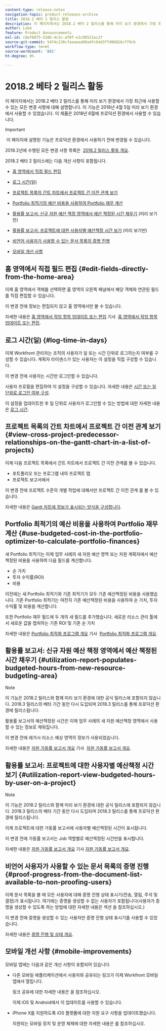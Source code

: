 ```yaml
---
content-type: release-notes
navigation-topic: product-releases-archive
title: 2018.2 베타 2 릴리스 활동
description: 이 페이지에서는 2018.2 베타 2 릴리스를 통해 미리 보기 환경에서 가장 최근에 사용할 수 있는 모든 변경 사항에 대해 설명합니다. 이 기능은 2018년 4월 5일 미리 보기 환경에서 사용할 수 있었습니다. 이 제품은 2018년 6월에 프로덕션 환경에서 사용할 수 있습니다.
author: Luke
feature: Product Announcements
exl-id: c8ef68f5-53db-4c3c-af0f-e1c98521ec27
source-git-commit: 54f4c136cfaaaaaa90a4fc64d3ffd06816cff9cb
workflow-type: tm+mt
source-wordcount: '881'
ht-degree: 0%

---
```


# 2018.2 베타 2 릴리스 활동

이 페이지에서는 2018.2 베타 2 릴리스를 통해 미리 보기 환경에서 가장 최근에 사용할 수 있는 모든 변경 사항에 대해 설명합니다. 이 기능은 2018년 4월 5일 미리 보기 환경에서 사용할 수 있었습니다. 이 제품은 2018년 6월에 프로덕션 환경에서 사용할 수 있습니다.

>[!IMPORTANT]
>
> 이 페이지에 설명된 기능은 프로덕션 환경에서 사용하기 전에 변경될 수 있습니다.

2018.2년에 수행된 모든 변경 사항 목록은  [2018.2 릴리스 활동 개요](../../../../product-announcements/product-releases/quarterly-release-archive/2018.2-release-activity/2018.2-release-activity-overview.md).

2018.2 베타 2 릴리스에는 다음 개선 사항이 포함됩니다.

* [홈 영역에서 직접 필드 편집](#edit-fields-directly-from-the-home-area)
* [로그 시간(일)](#log-time-in-days)
* [프로젝트 목록의 간트 차트에서 프로젝트 간 이전 관계 보기](#view-cross-project-predecessor-relationships-on-the-gantt-chart-in-a-list-of-projects)
* [Portfolio 최적기의 예산 비용을 사용하여 Portfolio 재무 계산](#use-budgeted-cost-in-the-portfolio-optimizer-to-calculate-portfolio-finances)
* [활용률 보고서: 신규 자원 예산 책정 영역에서 예산 책정된 시간 채우기](#utilization-report-populates-budgeted-hours-from-new-resource-budgeting-area) (미리 보기만)

* [활용률 보고서: 프로젝트에 대한 사용자별 예산책정 시간 보기](#utilization-report-view-budgeted-hours-by-user-on-a-project) (미리 보기만)

* [비언어 사용자가 사용할 수 있는 문서 목록의 증명 진행](#proof-progress-from-the-document-list-available-to-non-proofing-users)
* [모바일 개선 사항](#mobile-improvements)

## 홈 영역에서 직접 필드 편집 {#edit-fields-directly-from-the-home-area}

이제 홈 영역에서 객체를 선택하면 홈 영역의 오른쪽 패널에서 해당 객체와 연관된 필드를 직접 편집할 수 있습니다. 

이 변경 전에 정보는 편집되지 않고 홈 영역에서만 볼 수 있습니다.

자세한 내용은 [홈 영역에서 작업 항목 업데이트 또는 편집](../../../../workfront-basics/using-home/using-the-home-area/update-and-edit-work-item-home.md) 기사  [홈 영역에서 작업 항목 업데이트 또는 편집](../../../../workfront-basics/using-home/using-the-home-area/update-and-edit-work-item-home.md).

## 로그 시간(일) {#log-time-in-days}

이제 Workfront 관리자는 조직의 사용자가 일 또는 시간 단위로 로그하는지 여부를 구성할 수 있습니다. 계획자 라이센스가 있는 사용자는 이 설정을 직접 구성할 수 있습니다.

이 변경 전에 사용자는 시간만 로그인할 수 있습니다.

사용자 프로필을 편집하여 이 설정을 구성할 수 있습니다. 자세한 내용은 [시간 또는 일 단위로 로그인 여부 구성](../../../../timesheets/config-timesheet-prefs/config-time-logged-hrs-days.md).

이 설정을 업데이트한 후 일 단위로 사용자가 로그인할 수 있는 방법에 대한 자세한 내용은 [로그 시간](../../../../timesheets/create-and-manage-timesheets/log-time.md).

## 프로젝트 목록의 간트 차트에서 프로젝트 간 이전 관계 보기 {#view-cross-project-predecessor-relationships-on-the-gantt-chart-in-a-list-of-projects}

이제 다음 프로젝트 목록에서 간트 차트에서 프로젝트 간 이전 관계를 볼 수 있습니다.

* 포트폴리오 또는 프로그램 내의 프로젝트 탭
* 프로젝트 보고서에서

이 변경 전에 프로젝트 수준의 개별 작업에 대해서만 프로젝트 간 이전 관계 를 볼 수 있습니다.

자세한 내용은 [Gantt 차트에 정보가 표시되는 방식을 구성합니다](../../../../manage-work/gantt-chart/use-the-gantt-chart/configure-info-on-gantt-chart.md). 

## Portfolio 최적기의 예산 비용을 사용하여 Portfolio 재무 계산 {#use-budgeted-cost-in-the-portfolio-optimizer-to-calculate-portfolio-finances}

새 Portfolio 최적기는 이제 업무 사례의 새 자원 예산 영역 또는 자원 계획자에서 예산 책정된 비용을 사용하여 다음 필드를 계산합니다.

* 순 가치
* 투자 수익률(ROI)
* 비용

이전에는 새 Portfolio 최적기와 기존 최적기가 모두 기존 예산책정된 비용을 사용했습니다. 기존 Portfolio 최적기는 여전히 기존 예산책정된 비용을 사용하여 순 가치, 투자 수익률 및 비용을 계산합니다.

또한 Portfolio 재무 필드에 두 개의 새 필드를 추가했습니다. 새로운 리소스 관리 툴에서 새로운 값을 캡처하는 기존 ROI 및 기존 순 가치

자세한 내용은 [Portfolio 최적화 프로그램 개요](../../../../manage-work/portfolios/portfolio-optimizer/portfolio-optimizer-overview.md) 기사  [Portfolio 최적화 프로그램 개요](../../../../manage-work/portfolios/portfolio-optimizer/portfolio-optimizer-overview.md).

## 활용률 보고서: 신규 자원 예산 책정 영역에서 예산 책정된 시간 채우기 {#utilization-report-populates-budgeted-hours-from-new-resource-budgeting-area}

>[!NOTE]
이 기능은 2018.2 릴리스와 함께 미리 보기 환경에 대한 공식 릴리스에 포함되지 않습니다. 2018.3 릴리스의 베타 기간 동안 다시 도입되며 2018.3 릴리스를 통해 프로덕션 환경에 릴리스됩니다. 

활용률 보고서의 예산책정된 시간은 이제 업무 사례의 새 자원 예산책정 영역에서 사용할 수 있는 정보로 채워집니다.

이 변경 전에 레거시 리소스 예상 영역의 정보가 사용되었습니다.

자세한 내용은 [자원 가동률 보고서 개요](../../../../reports-and-dashboards/reports/using-built-in-reports/resource-utilization-report.md) 기사  [자원 가동률 보고서 개요](../../../../reports-and-dashboards/reports/using-built-in-reports/resource-utilization-report.md).

## 활용률 보고서: 프로젝트에 대한 사용자별 예산책정 시간 보기 {#utilization-report-view-budgeted-hours-by-user-on-a-project}

>[!NOTE]
이 기능은 2018.2 릴리스와 함께 미리 보기 환경에 대한 공식 릴리스에 포함되지 않습니다. 2018.3 릴리스의 베타 기간 동안 다시 도입되며 2018.3 릴리스를 통해 프로덕션 환경에 릴리스됩니다. 

이제 프로젝트에 대한 가동률 보고서에 사용자별 예산책정된 시간이 표시됩니다.

이 변경 전에 가동률 보고서는 Job 역할별로 예산책정된 시간만을 표시합니다. 

자세한 내용은 [자원 가동률 보고서 개요](../../../../reports-and-dashboards/reports/using-built-in-reports/resource-utilization-report.md) 기사 [자원 가동률 보고서 개요](../../../../reports-and-dashboards/reports/using-built-in-reports/resource-utilization-report.md).

## 비언어 사용자가 사용할 수 있는 문서 목록의 증명 진행 {#proof-progress-from-the-document-list-available-to-non-proofing-users}

이제 문서 목록을 볼 때 모든 사용자에 대해 증명 진행 상태 표시기(전송, 열림, 주석 및 결정)가 표시됩니다. 여기에는 증명을 생성할 수 없는 사용자가 포함됩니다(사용자가 증명을 생성할 수 있도록 하는 방법에 대한 자세한 내용은 섹션 을 참조하십시오.)

이 변경 전에 증명을 생성할 수 있는 사용자만 증명 진행 상태 표시기를 사용할 수 있었습니다.

자세한 내용은 [증명 진행 및 상태 개요](../../../../review-and-approve-work/proofing/proofing-overview/view-progress-status-proof.md).

## 모바일 개선 사항 {#mobile-improvements}

모바일 앱에는 다음과 같은 개선 사항이 포함되어 있습니다.

* 다른 모바일 애플리케이션에서 사용자와 공유되는 링크가 이제 Workfront 모바일 앱에서 열립니다.

   링크 공유에 대한 자세한 내용은 을 참조하십시오.

   이제 iOS 및 Android에서 이 업데이트를 사용할 수 있습니다.

* iPhone X를 지원하도록 iOS 플랫폼에 대한 지원 요구 사항을 업데이트했습니다.

   지원되는 모바일 장치 및 운영 체제에 대한 자세한 내용은 를 참조하십시오. 
